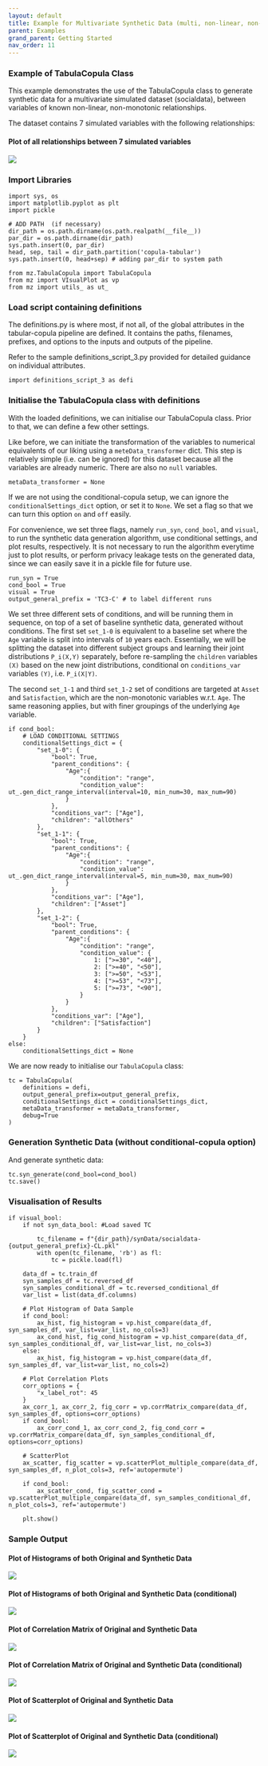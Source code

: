 ```yaml
---
layout: default
title: Example for Multivariate Synthetic Data (multi, non-linear, non-monotonic)
parent: Examples
grand_parent: Getting Started
nav_order: 11
---
```


### Example of TabulaCopula Class
This example demonstrates the use of the TabulaCopula class to generate synthetic data for a multivariate simulated dataset (socialdata), between variables of known non-linear, non-monotonic relationships.

The dataset contains 7 simulated variables with the following relationships:
#### Plot of all relationships between 7 simulated variables
![](../../assets/img/tabulaCopula_example_socialdata_original_scatterplot.png)

### Import Libraries
```
import sys, os
import matplotlib.pyplot as plt
import pickle

# ADD PATH  (if necessary)
dir_path = os.path.dirname(os.path.realpath(__file__))
par_dir = os.path.dirname(dir_path)
sys.path.insert(0, par_dir)
head, sep, tail = dir_path.partition('copula-tabular')
sys.path.insert(0, head+sep) # adding par_dir to system path

from mz.TabulaCopula import TabulaCopula
from mz import VIsualPlot as vp
from mz import utils_ as ut_
```

### Load script containing definitions
The definitions.py is where most, if not all, of the global attributes in the tabular-copula pipeline are defined. It contains the paths, filenames, prefixes, and options to the inputs and outputs of the pipeline.

Refer to the sample definitions_script_3.py provided for detailed guidance on individual attributes.

```
import definitions_script_3 as defi
```

### Initialise the TabulaCopula class with definitions
With the loaded definitions, we can initialise our TabulaCopula class. Prior to that, we can define a few other settings.

Like before, we can initiate the transformation of the variables to numerical equivalents of our liking using a `meteData_transformer` dict. This step is relatively simple (i.e. can be ignored) for this dataset because all the variables are already numeric. There are also no `null` variables.

```
metaData_transformer = None
```

If we are not using the conditional-copula setup, we can ignore the `conditionalSettings_dict` option, or set it to `None`. We set a flag so that we can turn this option `on` and `off` easily. 

For convenience, we set three flags, namely `run_syn`, `cond_bool`, and `visual`, to run the synthetic data generation algorithm, use conditional settings, and plot results, respectively. It is not necessary to run the algorithm everytime just to plot results, or perform privacy leakage tests on the generated data, since we can easily save it in a pickle file for future use.

```
run_syn = True
cond_bool = True
visual = True
output_general_prefix = 'TC3-C' # to label different runs
```

We set three different sets of conditions, and will be running them in sequence, on top of a set of baseline synthetic data, generated without conditions. 
The first set `set_1-0` is equivalent to a baseline set where the `Age` variable is split into intervals of `10` years each. Essentially, we will be splitting the dataset into different subject groups and learning their joint distributions `P_i(X,Y)` separately, before re-sampling the `children` variables `(X)` based on the new joint distributions, conditional on `conditions_var` variables `(Y)`, i.e. `P_i(X|Y)`.

The second `set_1-1` and third `set_1-2` set of conditions are targeted at `Asset` and `Satisfaction`, which are the non-monotonic variables w.r.t. `Age`. The same reasoning applies, but with finer groupings of the underlying `Age` variable.
```
if cond_bool:
    # LOAD CONDITIONAL SETTINGS
    conditionalSettings_dict = {
        "set_1-0": {
            "bool": True,
            "parent_conditions": {
                "Age":{
                    "condition": "range",
                    "condition_value": ut_.gen_dict_range_interval(interval=10, min_num=30, max_num=90)
                }
            },
            "conditions_var": ["Age"],
            "children": "allOthers"
        },
        "set_1-1": {
            "bool": True,
            "parent_conditions": {
                "Age":{
                    "condition": "range",
                    "condition_value": ut_.gen_dict_range_interval(interval=5, min_num=30, max_num=90)
                }
            },
            "conditions_var": ["Age"],
            "children": ["Asset"]
        },
        "set_1-2": {
            "bool": True,
            "parent_conditions": {
                "Age":{
                    "condition": "range",
                    "condition_value": {
                        1: [">=30", "<40"],
                        2: [">=40", "<50"],
                        3: [">=50", "<53"],
                        4: [">=53", "<73"],
                        5: [">=73", "<90"],
                    }
                }
            },
            "conditions_var": ["Age"],
            "children": ["Satisfaction"]
        }
    }
else:
    conditionalSettings_dict = None
```

We are now ready to initialise our `TabulaCopula` class:
```
tc = TabulaCopula(
    definitions = defi,
    output_general_prefix=output_general_prefix,
    conditionalSettings_dict = conditionalSettings_dict,
    metaData_transformer = metaData_transformer,
    debug=True
)
```

### Generation Synthetic Data (without conditional-copula option)
And generate synthetic data:
```
tc.syn_generate(cond_bool=cond_bool)
tc.save()
```

### Visualisation of Results
```
if visual_bool:
    if not syn_data_bool: #Load saved TC

        tc_filename = f"{dir_path}/synData/socialdata-{output_general_prefix}-CL.pkl"
        with open(tc_filename, 'rb') as fl:
            tc = pickle.load(fl)

    data_df = tc.train_df
    syn_samples_df = tc.reversed_df
    syn_samples_conditional_df = tc.reversed_conditional_df
    var_list = list(data_df.columns)

    # Plot Histogram of Data Sample
    if cond_bool:
        ax_hist, fig_histogram = vp.hist_compare(data_df, syn_samples_df, var_list=var_list, no_cols=3)
        ax_cond_hist, fig_cond_histogram = vp.hist_compare(data_df, syn_samples_conditional_df, var_list=var_list, no_cols=3)
    else:
        ax_hist, fig_histogram = vp.hist_compare(data_df, syn_samples_df, var_list=var_list, no_cols=2)

    # Plot Correlation Plots
    corr_options = {
        "x_label_rot": 45
    }
    ax_corr_1, ax_corr_2, fig_corr = vp.corrMatrix_compare(data_df, syn_samples_df, options=corr_options)
    if cond_bool:
        ax_corr_cond_1, ax_corr_cond_2, fig_cond_corr = vp.corrMatrix_compare(data_df, syn_samples_conditional_df, options=corr_options)

    # ScatterPlot
    ax_scatter, fig_scatter = vp.scatterPlot_multiple_compare(data_df, syn_samples_df, n_plot_cols=3, ref='autopermute')
    
    if cond_bool:
        ax_scatter_cond, fig_scatter_cond = vp.scatterPlot_multiple_compare(data_df, syn_samples_conditional_df, n_plot_cols=3, ref='autopermute')

    plt.show()
```

### Sample Output

#### Plot of Histograms of both Original and Synthetic Data
![](../../assets/img/tabulaCopula_example_socialdata_histogram.png)

#### Plot of Histograms of both Original and Synthetic Data (conditional)
![](../../assets/img/tabulaCopula_example_socialdata_conditional_histogram.png)

#### Plot of Correlation Matrix of Original and Synthetic Data
![](../../assets/img/tabulaCopula_example_socialdata_correlation_matrix.png)

#### Plot of Correlation Matrix of Original and Synthetic Data (conditional)
![](../../assets/img/tabulaCopula_example_socialdata_conditional_correlation_matrix.png)

#### Plot of Scatterplot of Original and Synthetic Data
![](../../assets/img/tabulaCopula_example_socialdata_scatterplot.png)

#### Plot of Scatterplot of Original and Synthetic Data (conditional)
![](../../assets/img/tabulaCopula_example_socialdata_conditional_scatterplot.png)